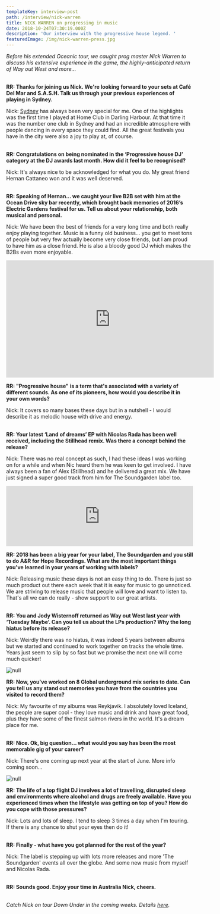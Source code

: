 ```yaml
---
templateKey: interview-post
path: /interview/nick-warren
title: NICK WARREN on progressing in music
date: 2018-10-24T07:30:19.000Z
description: 'Our interview with the progressive house legend. '
featuredImage: /img/nick-warren-press.jpg
---
```

_Before his extended Oceanic tour, we caught prog master Nick Warren to discuss his extensive experience in the game, the highly-anticipated return of Way out West and more..._
<br><br>

**RR: Thanks for joining us Nick. We're looking forward to your sets at Café Del Mar and S.A.S.H. Talk us through your previous experiences of playing in Sydney.**

Nick: [Sydney](https://www.ravereviewz.net/Events) has always been very special for me. One of the highlights was the first time I played at Home Club in Darling Harbour. At that time it was the number one club in Sydney and had an incredible atmosphere with people dancing in every space they could find. All the great festivals you have in the city were also a joy to play at, of course.
<br><br>

**RR: Congratulations on being nominated in the ‘Progressive house DJ’ category at the DJ awards last month. How did it feel to be recognised?**

Nick: It's always nice to be acknowledged for what you do. My great friend Hernan Cattaneo won and it was well deserved. 
<br><br>

**RR: Speaking of Hernan... we caught your live B2B set with him at the Ocean Drive sky bar recently, which brought back memories of 2016’s Electric Gardens festival for us. Tell us about your relationship, both musical and personal.**

Nick: We have been the best of friends for a very long time and both really enjoy playing together. Music is a funny old business... you get to meet tons of people but very few actually become very close friends, but I am proud to have him as a close friend. He is also a bloody good DJ which makes the B2Bs even more enjoyable.

<iframe src="https://www.facebook.com/plugins/video.php?href=https%3A%2F%2Fwww.facebook.com%2FNickWarrenDJ%2Fvideos%2F10156619929273762%2F&show_text=0&width=560" width="560" height="315" style="border:none;overflow:hidden" scrolling="no" frameborder="0" allowTransparency="true" allowFullScreen="true"></iframe>

**RR: "Progressive house" is a term that's associated with a variety of different sounds. As one of its pioneers, how would you describe it in your own words?**

Nick: It covers so many bases these days but in a nutshell - I would describe it as melodic house with drive and energy.
<br><br>

**RR: Your latest ‘Land of dreams’ EP with Nicolas Rada has been well received, including the Stillhead remix. Was there a concept behind the release?**

Nick: There was no real concept as such, I had these ideas I was working on for a while and when Nic heard them he was keen to get involved. I have always been a fan of Alex (Stillhead) and he delivered a great mix. We have just signed a super good track from him for The Soundgarden label too.

<iframe src="https://embed.beatport.com/?id=10713212&type=track" width="100%" height="162" frameborder="0" scrolling="no" style="max-width:600px;"></iframe>

**RR: 2018 has been a big year for your label, The Soundgarden and you still to do A&R for Hope Recordings. What are the most important things you've learned in your years of working with labels?**

Nick: Releasing music these days is not an easy thing to do. There is just so much product out there each week that it is easy for music to go unnoticed. We are striving to release music that people will love and  want to listen to. That's all we can do really - show support to our great artists.
<br><br>

**RR: You and Jody Wisternoff returned as Way out West last year with ‘Tuesday Maybe’. Can you tell us about the LPs production? Why the long hiatus before its release?**

Nick: Weirdly there was no hiatus, it was indeed 5 years between albums but we started and continued to work together on tracks the whole time. Years just seem to slip by so fast but we promise the next one will come much quicker!

![null](/img/way-out-west.jpg)

**RR: Now, you've worked on 8 Global underground mix series to date. Can you tell us any stand out memories you have from the countries you visited to record them?**

Nick: My favourite of my albums was Reykjavik. I absolutely loved Iceland, the people are super cool - they love music and drink and have great food, plus they have some of the finest salmon rivers in the world. It's a dream place for me.
<br><br>

**RR: Nice. Ok, big question… what would you say has been the most memorable gig of your career?**

Nick: There's one coming up next year at the start of June. More info coming soon...

![null](/img/nick-warren-live.jpg)

**RR: The life of a top flight DJ involves a lot of travelling, disrupted sleep and environments where alcohol and drugs are freely available. Have you experienced times when the lifestyle was getting on top of you? How do you cope with those pressures?**

Nick: Lots and lots of sleep. I tend to sleep 3 times a day when I'm touring. If there is any chance to shut your eyes then do it!
<br><br>

**RR: Finally - what have you got planned for the rest of the year?**

Nick: The label is stepping up with lots more releases and more 'The Soundgarden' events all over the globe. And some new music from myself and Nicolas Rada.
<br><br>

**RR: Sounds good. Enjoy your time in Australia Nick, cheers.**
<br><br>

_Catch Nick on tour Down Under in the coming weeks. Details [here](https://www.facebook.com/pg/NickWarrenDJ/events/)._
